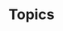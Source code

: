 ---
title: Topics
linkTitle: Topics
description: >
    Popular topics related to modern app development.
menu:
    main:
        identifier: topics
        weight: 2
        
---